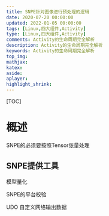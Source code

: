 ```yaml
---
title: SNPE针对图像进行预处理的逻辑
date: 2020-07-20 00:00:00
updated: 2022-01-05 00:00:00
tags: [Linux,四大组件,Activity]
type: [Linux,四大组件,Activity]
comments: Activity的生命周期完全解析
description: Activity的生命周期完全解析
keywords: Activity的生命周期完全解析
top_img:
mathjax:
katex:
aside:
aplayer:
highlight_shrink:
---
```




[TOC]

# 概述

SNPE的必须要按照Tensor张量处理





## SNPE提供工具



模型量化

SNPE的平台校验

UDO  自定义网络输出数据

